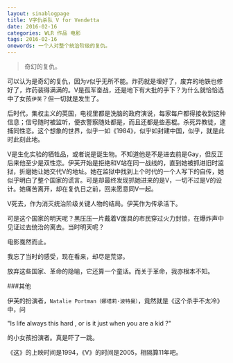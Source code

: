 ```yaml
---
layout: sinablogpage
title: V字仇杀队 V for Vendetta
date: 2016-02-16
categories: WLR 作品 电影
tags: 2016-02-16
onewords: 一个人对整个统治阶级的复仇。
---
```

> 奇幻的复仇。

可以认为是奇幻的复仇，因为`V`似乎无所不能。炸药就是埋好了，废弃的地铁也修好了，炸药装得满满的。V是孤军奋战，还是地下有大批的手下？为什么就恰恰选中了女孩`伊芙`？但一切就是发生了。

后时代，集权主义的英国，电视里都是洗脑的政府演说，每家每户都得接收到这种信息；信号随时被监听，便衣警察随处都是，而且还都是些恶棍。杀死异教徒，逮捕同性恋。这个想象的世界，似乎一如《1984》，似乎如封建中国，似乎，就是此时此刻此地。

V是生化实验的牺牲品，或者说是诞生物。不知道他是不是进去前是Gay，但反正后来他至少是双性恋。伊芙开始是拒绝和V站在同一战线的，直到她被抓进旧时监狱，折磨她让她交代V的地址。她在监狱中找到上个时代的一个人写下的自传，她似乎明白了整个国家的谎言。可是却最终发现抓她进来的是V，一切不过是V的设计。她痛苦离开，却在复仇日之前，回来愿意同V一起。

V死去，作为消灭统治阶级关键人物的结局。伊芙作为传承活下。

可是这个国家的明天呢？黑压压一片戴着V面具的市民穿过火力封锁，在爆炸声中见证过去统治的离去。当时明天呢？

电影戛然而止。

我忘了当时的感受，现在看来，却尽是荒谬。

放弃这些国家、革命的隐喻，它还算一个童话。而关于革命，我亦根本不知。


###其他

伊芙的扮演者，`Natalie Portman（娜塔莉·波特曼）`，竟然就是《这个杀手不太冷》中，问

"Is life always this hard , or is it just when you are a kid ?"

的小女孩扮演者。真是吓了一跳。

《这》的上映时间是1994，《V》的时间是2005，相隔算11年吧。
